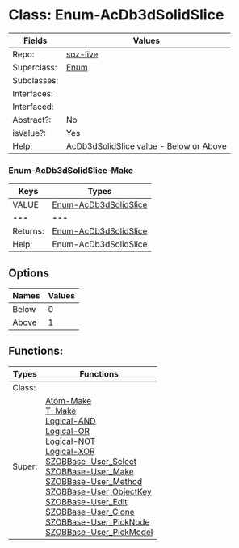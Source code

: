 
# Class:	Enum-AcDb3dSolidSlice

| Fields | Values |
| --------- | --------- |
| Repo: | [soz-live](/repos/soz-live.html) |
| Superclass: | [Enum](Enum.html) |
| Subclasses: |  |
| Interfaces: |  |
| Interfaced: |  |
| Abstract?: | No |
| isValue?: | Yes |
| Help: | AcDb3dSolidSlice value - Below or Above |

### Enum-AcDb3dSolidSlice-Make

| Keys | Types |
| --------- | --------- |
| VALUE | [Enum-AcDb3dSolidSlice](Enum-AcDb3dSolidSlice.html) |
| **---** | **---** |
| Returns: | [Enum-AcDb3dSolidSlice](Enum-AcDb3dSolidSlice.html) |
| Help: | Enum-AcDb3dSolidSlice |


## Options

| Names | Values |
| --------- | --------- |
| Below | 0 |
| Above | 1 |

## Functions:

| Types | Functions |
| --------- | --------- |
| Class: |  |
| Super: | [Atom-Make](Atom.html) <br> [T-Make](T.html) <br> [Logical-AND](Logical.html) <br> [Logical-OR](Logical.html) <br> [Logical-NOT](Logical.html) <br> [Logical-XOR](Logical.html) <br> [SZOBBase-User_Select](SZOBBase.html) <br> [SZOBBase-User_Make](SZOBBase.html) <br> [SZOBBase-User_Method](SZOBBase.html) <br> [SZOBBase-User_ObjectKey](SZOBBase.html) <br> [SZOBBase-User_Edit](SZOBBase.html) <br> [SZOBBase-User_Clone](SZOBBase.html) <br> [SZOBBase-User_PickNode](SZOBBase.html) <br> [SZOBBase-User_PickModel](SZOBBase.html) |


